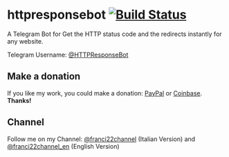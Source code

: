 # httpresponsebot [![Build Status](https://travis-ci.org/franci22/httpresponsebot.svg?branch=master)](https://travis-ci.org/franci22/httpresponsebot)
A Telegram Bot for Get the HTTP status code and the redirects instantly for any website.

Telegram Username: [@HTTPResponseBot](https://telegram.me/httpresponsebot)

## Make a donation
If you like my work, you could make a donation: [PayPal](https://PayPal.me/franci22/1) or [Coinbase](https://coinbase.com/franci22).
**Thanks!**

## Channel
Follow me on my Channel: [@franci22channel](https://telegram.me/franci22channel) (Italian Version) and [@franci22channel_en](https://telegram.me/franci22channel_en) (English Version)
